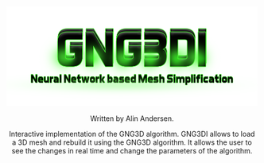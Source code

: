 <p align="center"><img alt="GNG3DI" src="assets/GNG3DI_logo.png"></p>
<p align="center">Written by Alin Andersen.</p>

<p align="center">
Interactive implementation of the GNG3D algorithm.
GNG3DI allows to load a 3D mesh and rebuild it using the GNG3D algorithm.
It allows the user to see the changes in real time and change the parameters of the algorithm.
</p>
